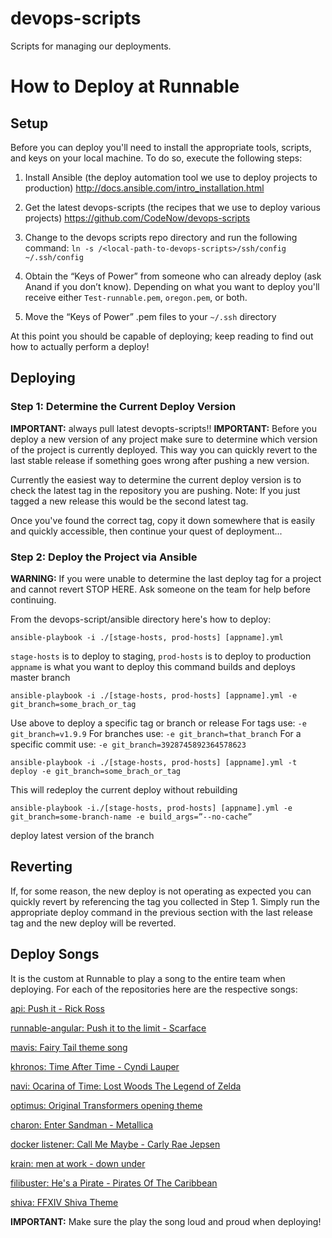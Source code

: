 devops-scripts
==============

Scripts for managing our deployments.

# How to Deploy at Runnable
## Setup

Before you can deploy you'll need to install the appropriate tools, scripts, and keys on your local machine.
To do so, execute the following steps:

1. Install Ansible (the deploy automation tool we use to deploy projects to production)
http://docs.ansible.com/intro_installation.html

2. Get the latest devops-scripts (the recipes that we use to deploy various projects)
https://github.com/CodeNow/devops-scripts

3. Change to the devops scripts repo directory and run the following command:
`ln -s /<local-path-to-devops-scripts>/ssh/config ~/.ssh/config`

4. Obtain the “Keys of Power” from someone who can already deploy (ask Anand if you don’t know). Depending on what you want to deploy you'll receive either `Test-runnable.pem`, `oregon.pem`, or both.

5. Move the “Keys of Power” .pem  files to your `~/.ssh` directory

At this point you should be capable of deploying;
keep reading to find out how to actually perform a deploy!

## Deploying

### Step 1: Determine the Current Deploy Version
**IMPORTANT:** always pull latest devopts-scripts!!
**IMPORTANT:** Before you deploy a new version of any project make sure to determine which version of the project is currently deployed. This way you can quickly revert to the last stable release if something goes wrong after pushing a new version.

Currently the easiest way to determine the current deploy version is to check the latest tag in the repository you are pushing. Note: If you just tagged a new release this would be the second latest tag.

Once you've found the correct tag, copy it down somewhere that is easily and quickly accessible, then continue your quest of deployment...

### Step 2: Deploy the Project via Ansible
**WARNING:** If you were unable to determine the last deploy tag for a project and cannot revert STOP HERE. Ask someone on the team for help before continuing.

From the devops-script/ansible directory here's how to deploy:
```
ansible-playbook -i ./[stage-hosts, prod-hosts] [appname].yml
```
`stage-hosts` is to deploy to staging, `prod-hosts` is to deploy to production
`appname` is what you want to deploy
this command builds and deploys master branch

```
ansible-playbook -i ./[stage-hosts, prod-hosts] [appname].yml -e git_branch=some_brach_or_tag
```
Use above to deploy a specific tag or branch or release
For tags use: `-e git_branch=v1.9.9`
For branches use: `-e git_branch=that_branch`
For a specific commit use: `-e git_branch=3928745892364578623`

```
ansible-playbook -i ./[stage-hosts, prod-hosts] [appname].yml -t deploy -e git_branch=some_brach_or_tag
```
This will redeploy the current deploy without rebuilding

```
ansible-playbook -i./[stage-hosts, prod-hosts] [appname].yml -e git_branch=some-branch-name -e build_args=”--no-cache”
```

deploy latest version of the branch

## Reverting

If, for some reason, the new deploy is not operating as expected you can quickly revert by referencing the tag you collected in Step 1. Simply run the appropriate deploy command in the previous section with the last release tag and the new deploy will be reverted.

## Deploy Songs

It is the custom at Runnable to play a song to the entire team when deploying. For each of the repositories here are the respective songs:

[api: Push it - Rick Ross](https://www.youtube.com/watch?v=qk2jeE1LOn8)

[runnable-angular: Push it to the limit - Scarface](https://www.youtube.com/watch?v=9D-QD_HIfjA)

[mavis: Fairy Tail theme song](https://www.youtube.com/watch?v=kIwmrk7LoDk)

[khronos: Time After Time - Cyndi Lauper](https://www.youtube.com/watch?v=VdQY7BusJNU)

[navi: Ocarina of Time: Lost Woods The Legend of Zelda](https://www.youtube.com/watch?v=iOGpdGEEcJM)

[optimus: Original Transformers opening theme](https://www.youtube.com/watch?v=nLS2N9mHWaw)

[charon: Enter Sandman - Metallica](https://www.youtube.com/watch?v=CD-E-LDc384)

[docker listener: Call Me Maybe - Carly Rae Jepsen](https://www.youtube.com/watch?v=fWNaR-rxAic)

[krain: men at work - down under](https://www.youtube.com/watch?v=XfR9iY5y94s)

[filibuster: He's a Pirate - Pirates Of The Caribbean](https://www.youtube.com/watch?v=yRh-dzrI4Z4)

[shiva: FFXIV Shiva Theme](https://www.youtube.com/watch?v=noJiH8HLZw4)

**IMPORTANT:** Make sure the play the song loud and proud when deploying!
